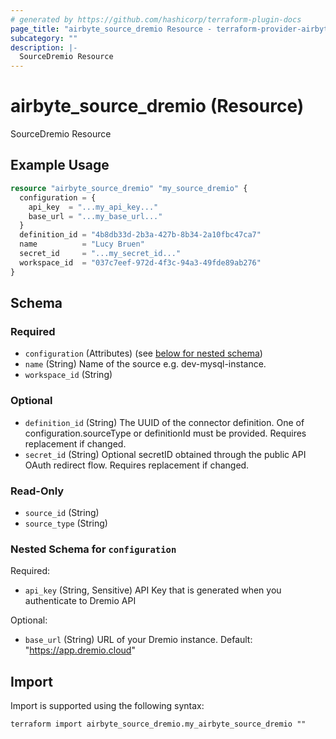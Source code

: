 ```yaml
---
# generated by https://github.com/hashicorp/terraform-plugin-docs
page_title: "airbyte_source_dremio Resource - terraform-provider-airbyte"
subcategory: ""
description: |-
  SourceDremio Resource
---
```


# airbyte_source_dremio (Resource)

SourceDremio Resource

## Example Usage

```terraform
resource "airbyte_source_dremio" "my_source_dremio" {
  configuration = {
    api_key  = "...my_api_key..."
    base_url = "...my_base_url..."
  }
  definition_id = "4b8db33d-2b3a-427b-8b34-2a10fbc47ca7"
  name          = "Lucy Bruen"
  secret_id     = "...my_secret_id..."
  workspace_id  = "037c7eef-972d-4f3c-94a3-49fde89ab276"
}
```

<!-- schema generated by tfplugindocs -->
## Schema

### Required

- `configuration` (Attributes) (see [below for nested schema](#nestedatt--configuration))
- `name` (String) Name of the source e.g. dev-mysql-instance.
- `workspace_id` (String)

### Optional

- `definition_id` (String) The UUID of the connector definition. One of configuration.sourceType or definitionId must be provided. Requires replacement if changed.
- `secret_id` (String) Optional secretID obtained through the public API OAuth redirect flow. Requires replacement if changed.

### Read-Only

- `source_id` (String)
- `source_type` (String)

<a id="nestedatt--configuration"></a>
### Nested Schema for `configuration`

Required:

- `api_key` (String, Sensitive) API Key that is generated when you authenticate to Dremio API

Optional:

- `base_url` (String) URL of your Dremio instance. Default: "https://app.dremio.cloud"

## Import

Import is supported using the following syntax:

```shell
terraform import airbyte_source_dremio.my_airbyte_source_dremio ""
```
